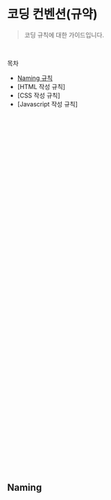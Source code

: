 # 코딩 컨벤션(규약)

> 코딩 규칙에 대한 가이드입니다.

<br />


 목차
 
 - [Naming 규칙](#naming)
 - [HTML 작성 규칙]
 - [CSS 작성 규칙]
 - [Javascript 작성 규칙]
 

<br /><br /><br /><br /><br /><br /><br /><br /><br /><br /><br /><br /><br /><br /><br /><br />
<br /><br /><br /><br /><br /><br /><br /><br /><br /><br /><br /><br /><br /><br /><br /><br />
<br /><br /><br /><br /><br /><br /><br /><br /><br /><br /><br /><br /><br /><br /><br /><br />

## Naming